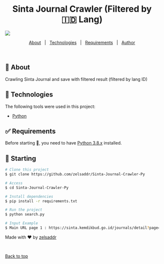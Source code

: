 <h1 align="center">Sinta Journal Crawler (Filtered by 🇮🇩 Lang)</h1>
<img src="https://i.ibb.co/B4ZpcBq/image.png" />
<!-- Status -->

<!-- <h4 align="center">
	🚧  Pencari Jurnal 🚀 Under construction...  🚧
</h4>

<hr> -->

<p align="center">
  <a href="#dart-about">About</a> &#xa0; | &#xa0; 
  <a href="#rocket-technologies">Technologies</a> &#xa0; | &#xa0;
  <a href="#white_check_mark-requirements">Requirements</a> &#xa0; | &#xa0;
  <a href="https://github.com/zelsaddr" target="_blank">Author</a>
</p>

<br>

## :dart: About

Crawling Sinta Journal and save with filtered result (filtered by lang ID)

## :rocket: Technologies

The following tools were used in this project:

- [Python](https://www.python.org/)

## :white_check_mark: Requirements

Before starting :checkered_flag:, you need to have [Python 3.8.x](https://www.python.org/) installed.

## :checkered_flag: Starting

```bash
# Clone this project
$ git clone https://github.com/zelsaddr/Sinta-Journal-Crawler-Py

# Access
$ cd Sinta-Journal-Crawler-Py

# Install dependencies
$ pip install -r requirements.txt

# Run the project
$ python search.py

# Input Example
$ Main URL page 1 : https://sinta.kemdikbud.go.id/journals/detail?page=2&id=1270
```

Made with :heart: by <a href="https://github.com/zelsaddr" target="_blank">zelsaddr</a>

&#xa0;

<a href="#top">Back to top</a>
